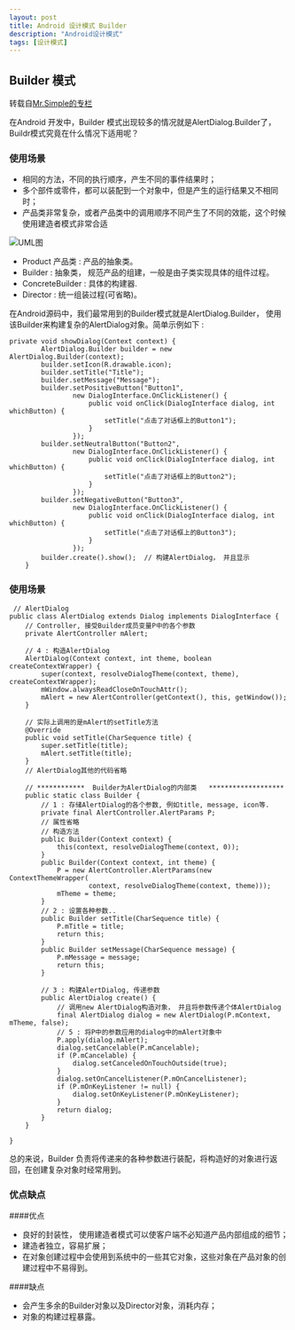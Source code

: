 ```yaml
---
layout: post
title: Android 设计模式 Builder
description: "Android设计模式"
tags: [设计模式]
---
```


## Builder 模式

转载自[Mr.Simple的专栏]("http://blog.csdn.net/bboyfeiyu/article/details/24375481")

在Android 开发中，Builder 模式出现较多的情况就是AlertDialog.Builder了，Buildr模式究竟在什么情况下适用呢？

<!--more-->

### 使用场景



- 相同的方法，不同的执行顺序，产生不同的事件结果时；
- 多个部件或零件，都可以装配到一个对象中，但是产生的运行结果又不相同时；
- 产品类非常复杂，或者产品类中的调用顺序不同产生了不同的效能，这个时候使用建造者模式非常合适


![UML图](http://img2.imgtn.bdimg.com/it/u=3669888755,2800577221&fm=15&gp=0.jpg)

- Product 产品类 :  产品的抽象类。
- Builder : 抽象类， 规范产品的组建，一般是由子类实现具体的组件过程。
- ConcreteBuilder : 具体的构建器.
- Director : 统一组装过程(可省略)。


在Android源码中，我们最常用到的Builder模式就是AlertDialog.Builder， 使用该Builder来构建复杂的AlertDialog对象。简单示例如下 : 


    private void showDialog(Context context) {  
            AlertDialog.Builder builder = new AlertDialog.Builder(context);  
            builder.setIcon(R.drawable.icon);  
            builder.setTitle("Title");  
            builder.setMessage("Message");  
            builder.setPositiveButton("Button1",  
                    new DialogInterface.OnClickListener() {  
                        public void onClick(DialogInterface dialog, int whichButton) {  
                            setTitle("点击了对话框上的Button1");  
                        }  
                    });  
            builder.setNeutralButton("Button2",  
                    new DialogInterface.OnClickListener() {  
                        public void onClick(DialogInterface dialog, int whichButton) {  
                            setTitle("点击了对话框上的Button2");  
                        }  
                    });  
            builder.setNegativeButton("Button3",  
                    new DialogInterface.OnClickListener() {  
                        public void onClick(DialogInterface dialog, int whichButton) {  
                            setTitle("点击了对话框上的Button3");  
                        }  
                    });  
            builder.create().show();  // 构建AlertDialog， 并且显示
        } 
        
     
        
### 使用场景
       
 
 
     // AlertDialog
    public class AlertDialog extends Dialog implements DialogInterface {
        // Controller, 接受Builder成员变量P中的各个参数
        private AlertController mAlert;

        // 4 : 构造AlertDialog
        AlertDialog(Context context, int theme, boolean createContextWrapper) {
            super(context, resolveDialogTheme(context, theme), createContextWrapper);
            mWindow.alwaysReadCloseOnTouchAttr();
            mAlert = new AlertController(getContext(), this, getWindow());
        }

        // 实际上调用的是mAlert的setTitle方法
        @Override
        public void setTitle(CharSequence title) {
            super.setTitle(title);
            mAlert.setTitle(title);
        }
        // AlertDialog其他的代码省略
        
        // ************  Builder为AlertDialog的内部类   *******************
        public static class Builder {
            // 1 : 存储AlertDialog的各个参数, 例如title, message, icon等.
            private final AlertController.AlertParams P;
            // 属性省略
            // 构造方法
            public Builder(Context context) {
                this(context, resolveDialogTheme(context, 0));
            }
            public Builder(Context context, int theme) {
                P = new AlertController.AlertParams(new ContextThemeWrapper(
                        context, resolveDialogTheme(context, theme)));
                mTheme = theme;
            }     
            // 2 : 设置各种参数..
            public Builder setTitle(CharSequence title) {
                P.mTitle = title;
                return this;
            }
            public Builder setMessage(CharSequence message) {
                P.mMessage = message;
                return this;
            }
            
            // 3 : 构建AlertDialog, 传递参数
            public AlertDialog create() {
                // 调用new AlertDialog构造对象， 并且将参数传递个体AlertDialog 
                final AlertDialog dialog = new AlertDialog(P.mContext, mTheme, false);
                // 5 : 将P中的参数应用的dialog中的mAlert对象中
                P.apply(dialog.mAlert);
                dialog.setCancelable(P.mCancelable);
                if (P.mCancelable) {
                    dialog.setCanceledOnTouchOutside(true);
                }
                dialog.setOnCancelListener(P.mOnCancelListener);
                if (P.mOnKeyListener != null) {
                    dialog.setOnKeyListener(P.mOnKeyListener);
                }
                return dialog;
            }
        }
        
    }


总的来说，Builder 负责将传递来的各种参数进行装配，将构造好的对象进行返回，在创建复杂对象时经常用到。
       
      


### 优点缺点

####优点

* 良好的封装性， 使用建造者模式可以使客户端不必知道产品内部组成的细节；
* 建造者独立，容易扩展；
* 在对象创建过程中会使用到系统中的一些其它对象，这些对象在产品对象的创建过程中不易得到。

####缺点

* 会产生多余的Builder对象以及Director对象，消耗内存；
* 对象的构建过程暴露。






